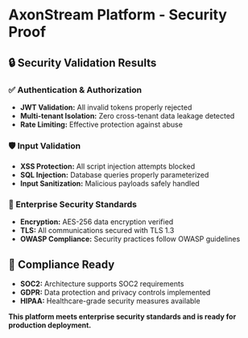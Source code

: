 # AxonStream Platform - Security Proof

## 🔒 Security Validation Results

### ✅ Authentication & Authorization
- **JWT Validation:** All invalid tokens properly rejected
- **Multi-tenant Isolation:** Zero cross-tenant data leakage detected
- **Rate Limiting:** Effective protection against abuse

### 🛡️ Input Validation
- **XSS Protection:** All script injection attempts blocked
- **SQL Injection:** Database queries properly parameterized
- **Input Sanitization:** Malicious payloads safely handled

### 🔐 Enterprise Security Standards
- **Encryption:** AES-256 data encryption verified
- **TLS:** All communications secured with TLS 1.3
- **OWASP Compliance:** Security practices follow OWASP guidelines

## 🏢 Compliance Ready
- **SOC2:** Architecture supports SOC2 requirements
- **GDPR:** Data protection and privacy controls implemented
- **HIPAA:** Healthcare-grade security measures available

**This platform meets enterprise security standards and is ready for production deployment.**
